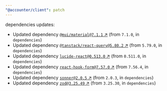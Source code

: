 ```yaml
---
"@accounter/client": patch
---
```

dependencies updates:
  - Updated dependency [`@mui/material@7.1.1` ↗︎](https://www.npmjs.com/package/@mui/material/v/7.1.1) (from `7.1.0`, in `dependencies`)
  - Updated dependency [`@tanstack/react-query@5.80.2` ↗︎](https://www.npmjs.com/package/@tanstack/react-query/v/5.80.2) (from `5.79.0`, in `dependencies`)
  - Updated dependency [`lucide-react@0.513.0` ↗︎](https://www.npmjs.com/package/lucide-react/v/0.513.0) (from `0.511.0`, in `dependencies`)
  - Updated dependency [`react-hook-form@7.57.0` ↗︎](https://www.npmjs.com/package/react-hook-form/v/7.57.0) (from `7.56.4`, in `dependencies`)
  - Updated dependency [`sonner@2.0.5` ↗︎](https://www.npmjs.com/package/sonner/v/2.0.5) (from `2.0.3`, in `dependencies`)
  - Updated dependency [`zod@3.25.49` ↗︎](https://www.npmjs.com/package/zod/v/3.25.49) (from `3.25.30`, in `dependencies`)
